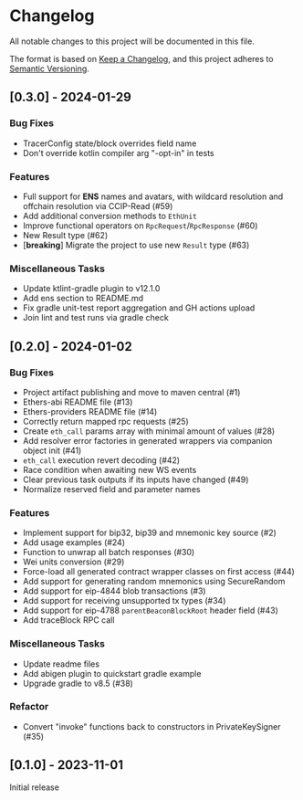 # Changelog

All notable changes to this project will be documented in this file.

The format is based on [Keep a Changelog](https://keepachangelog.com/en/1.1.0/),
and this project adheres to [Semantic Versioning](https://semver.org/spec/v2.0.0.html).

<!--
Release version and date:
## [MAJOR.MINOR.PATCH](link_to_tag)- <yyyy-mm-dd>

Sections:
### Added = New features.
### Changed = Changes in existing functionality.
### Deprecated = Soon-to-be removed features.
### Removed = Removed features.
### Fixed = Bug fixes.
### Security = Security patches.
-->

## [0.3.0] - 2024-01-29

### Bug Fixes

- TracerConfig state/block overrides field name
- Don't override kotlin compiler arg "-opt-in" in tests

### Features

- Full support for **ENS** names and avatars, with wildcard resolution and offchain resolution
  via CCIP-Read (#59)
- Add additional conversion methods to `EthUnit`
- Improve functional operators on `RpcRequest`/`RpcResponse` (#60)
- New Result type (#62)
- [**breaking**] Migrate the project to use new `Result` type (#63)

### Miscellaneous Tasks

- Update ktlint-gradle plugin to v12.1.0
- Add ens section to README.md
- Fix gradle unit-test report aggregation and GH actions upload
- Join lint and test runs via gradle check


## [0.2.0] - 2024-01-02

### Bug Fixes

- Project artifact publishing and move to maven central (#1)
- Ethers-abi README file (#13)
- Ethers-providers README file (#14)
- Correctly return mapped rpc requests (#25)
- Create `eth_call` params array with minimal amount of values (#28)
- Add resolver error factories in generated wrappers via companion object init (#41)
- `eth_call` execution revert decoding (#42)
- Race condition when awaiting new WS events
- Clear previous task outputs if its inputs have changed (#49)
- Normalize reserved field and parameter names

### Features

- Implement support for bip32, bip39 and mnemonic key source (#2)
- Add usage examples (#24)
- Function to unwrap all batch responses (#30)
- Wei units conversion (#29)
- Force-load all generated contract wrapper classes on first access (#44)
- Add support for generating random mnemonics using SecureRandom
- Add support for eip-4844 blob transactions (#3)
- Add support for receiving unsupported tx types (#34)
- Add support for eip-4788 `parentBeaconBlockRoot` header field (#43)
- Add traceBlock RPC call

### Miscellaneous Tasks

- Update readme files
- Add abigen plugin to quickstart gradle example
- Upgrade gradle to v8.5 (#38)

### Refactor

- Convert "invoke" functions back to constructors in PrivateKeySigner (#35)

## [0.1.0] - 2023-11-01

Initial release
